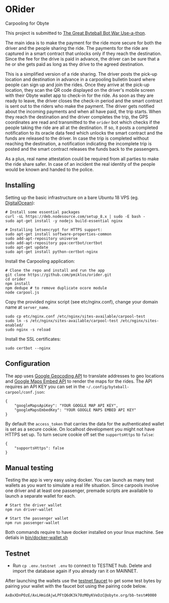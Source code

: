 # ORider
Carpooling for Obyte

This project is submitted to [The Great Byteball Bot War Use-a-thon](https://wiki.byteball.org/Use-a-thon/botwar).

The main idea is to make the payment for the ride more secure for both the driver and the people sharing the ride.
The payments for the ride are captured in a smart contract that unlocks only if they reach the destination. Since
the fee for the drive is paid in advance, the driver can be sure that a he or she gets paid as long as they drive
to the agreed destination.

This is a simplified version of a ride sharing. The driver posts the pick-up location and destination in advance in a
carpooling bulletin board where people can sign up and join the rides. Once they arrive at the pick-up location, they
scan the QR code displayed on the driver's mobile screen with their Obyte wallet app to check-in for the ride. As
soon as they are ready to leave, the driver closes the check-in period and the smart contract is sent out to the riders who
make the payment. The driver gets notified about the incoming payments and when all have paid, the trip starts. When they
reach the destination and the driver completes the trip, the GPS coordinates are read and transmitted to the
`orider` bot which checks if the people taking the ride are all at the destination. If so, it posts a 
completed notification to its oracle data feed which unlocks the smart contract and the funds are released to the
driver. In case the trip is completed without reaching the destination, a notification indicating the incomplete trip is
posted and the smart contract releases the funds back to the passengers.

As a plus, real name attestation could be required from all parties to make the ride share safer. In case of an incident
the real identity of the people would be known and handed to the police.

## Installing

Setting up the basic infrastructure on a bare Ubuntu 18 VPS (eg. [DigitalOcean](https://m.do.co/c/7adeb4d35924)):

    # Install some essential packages
    curl -sL https://deb.nodesource.com/setup_8.x | sudo -E bash -
    sudo apt-get install -y nodejs build-essential nginx
    
    # Installing letsencrypt for HTTPS support:
    sudo apt-get install software-properties-common
    sudo add-apt-repository universe
    sudo add-apt-repository ppa:certbot/certbot
    sudo apt-get update
    sudo apt-get install python-certbot-nginx

Install the Carpooling application:

    # Clone the repo and install and run the app
    git clone https://github.com/pmiklos/orider.git
    cd orider
    npm install
    npm dedupe # to remove duplicate ocore module
    node carpool.js
    
Copy the provided nginx script (see etc/nginx.conf), change your domain name at `server_name`.

    sudo cp etc/nginx.conf /etc/nginx/sites-available/carpool-test
    sudo ln -s /etc/nginx/sites-available/carpool-test /etc/nginx/sites-enabled/
    sudo nginx -s reload

Install the SSL certificates:

    sudo certbot --nginx

## Configuration

The app uses [Google Geocoding API](https://developers.google.com/maps/documentation/geocoding/start) to translate addresses to geo locations and [Google Maps Embed API](https://developers.google.com/maps/documentation/embed/start) to render the maps for the rides.
The API requires an API KEY you can set in the `~/.config/byteball-carpool/conf.json`:

    {
        "googleMapsApiKey": "YOUR GOOGLE MAP API KEY",
        "googleMapsEmbedKey": "YOUR GOOGLE MAPS EMBED API KEY"
    }

By default the `access_token` that carries the data for the authenticated wallet is set as a secure cookie. On localhost development you might not have HTTPS set up. To turn secure cookie off set the `supportsHttps` to `false`:

    {
        "supportsHttps": false
    }

## Manual testing

Testing the app is very easy using docker. You can launch as many test wallets as you want to simulate a real life situation.
Since carpools involve one driver and at least one passenger, premade scripts are available to launch a separate wallet for each.

    # Start the driver wallet
    npm run driver-wallet

    # Start the passenger wallet
    npm run passenger-wallet

Both commands require to have docker installed on your linux machine. See detials in [bin/docker-wallet.sh](./bin/docker-wallet.sh)

## Testnet
* Run `cp .env.testnet .env` to connect to TESTNET hub. Delete and import the database again if you already ran it on MAINNET.

After launching the wallets use the [testnet faucet](https://obyte.org/testnet.html) to get some test bytes by pairing your wallet with the faucet bot using the pairing code below.

    AxBxXDnPOzE/AxLHmidAjwLPFtQ6dK3k70zM0yKVeDzC@obyte.org/bb-test#0000
